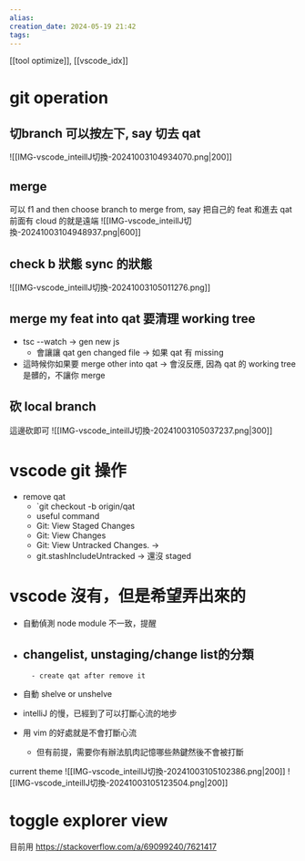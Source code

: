 ```yaml
---  
alias:  
creation_date: 2024-05-19 21:42  
tags: 
---  
```

[[tool optimize]],  [[vscode_idx]]





# git operation

## 切branch 可以按左下, say 切去 qat

![[IMG-vscode_inteillJ切換-20241003104934070.png|200]]

##  merge 
可以 f1 and then choose branch to merge from, say 把自己的 feat 和進去 qat
前面有 cloud 的就是遠端
![[IMG-vscode_inteillJ切換-20241003104948937.png|600]]


##  check b 狀態 sync 的狀態
![[IMG-vscode_inteillJ切換-20241003105011276.png]]


## merge my feat into qat 要清理 working tree
- tsc --watch ->  gen new js
	- 會讓讓 qat gen changed file -> 如果 qat 有 missing
- 這時候你如果要 merge other into qat -> 會沒反應, 因為 qat 的 working tree 是髒的，不讓你 merge

## 砍 local branch
這邊砍即可
![[IMG-vscode_inteillJ切換-20241003105037237.png|300]]







# vscode git 操作
- remove qat
	- `git checkout -b origin/qat
	- useful command
	- Git: View Staged Changes
	- Git: View Changes
	- Git: View Untracked Changes. -> 
	- git.stashIncludeUntracked -> 還沒 staged

# vscode 沒有，但是希望弄出來的
- 自動偵測 node module 不一致，提醒
- changelist, unstaging/change list的分類
	- 
		- create qat after remove it
- 自動 shelve or unshelve


- intelliJ 的慢，已經到了可以打斷心流的地步
- 用 vim 的好處就是不會打斷心流
	- 但有前提，需要你有辦法肌肉記憶哪些熱鍵然後不會被打斷


current theme
![[IMG-vscode_inteillJ切換-20241003105102386.png|200]]
![[IMG-vscode_inteillJ切換-20241003105123504.png|200]]


# toggle explorer view
目前用 https://stackoverflow.com/a/69099240/7621417
